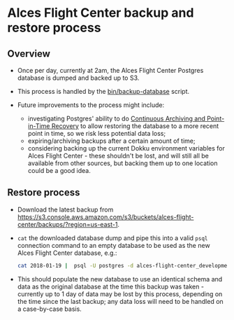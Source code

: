
# Alces Flight Center backup and restore process

## Overview

- Once per day, currently at 2am, the Alces Flight Center Postgres database is
  dumped and backed up to S3.

- This process is handled by the [bin/backup-database](/bin/backup-database) script.

- Future improvements to the process might include:
  - investigating Postgres' ability to do
  [Continuous Archiving and Point-in-Time
  Recovery](https://www.postgresql.org/docs/9.6/static/continuous-archiving.html)
  to allow restoring the database to a more recent point in time, so we risk
  less potential data loss;
  - expiring/archiving backups after a certain amount of time;
  - considering backing up the current Dokku environment variables for Alces
    Flight Center - these shouldn't be lost, and will still all be available
    from other sources, but backing them up to one location could be a good
    idea.

## Restore process

- Download the latest backup from
  https://s3.console.aws.amazon.com/s3/buckets/alces-flight-center/backups/?region=us-east-1.

- `cat` the downloaded database dump and pipe this into a valid `psql`
  connection command to an empty database to be used as the new Alces Flight
  Center database, e.g.:
  ```bash
  cat 2018-01-19 |  psql -U postgres -d alces-flight-center_development
  ```

- This should populate the new database to use an identical schema and data as
  the original database at the time this backup was taken - currently up to 1
  day of data may be lost by this process, depending on the time since the last
  backup; any data loss will need to be handled on a case-by-case basis.

